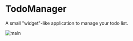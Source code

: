 # TodoManager
A small "widget"-like application to manage your todo list.

![main](https://i.imgur.com/grnbC4K.gif)
